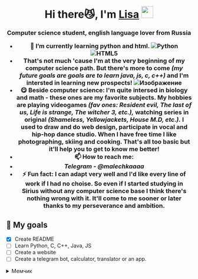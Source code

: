 <h1 align="center">Hi there😼, I'm <a href="https://daniilshat.ru/" target="_blank">Lisa</a> 
<img src="https://github.com/blackcater/blackcater/raw/main/images/Hi.gif" height="32"/></h1>
<h3 align="center">Computer science student, english language lover from Russia
  
- 🌱 I’m currently learning **python and html**.
![Python](https://img.shields.io/badge/-Python-3776AB?style=flat-square&logo=Python&logoColor=white)
![HTML5](https://img.shields.io/badge/-HTML5-E34F26?style=flat-square&logo=html5&logoColor=white)
- That's not much 'cause I'm at the very beginning of my computer science path. But there's more to come *(my future goals are goals are to learn java, js, c, c++)* and I'm intersted in learning new prospects!
![Изображение](https://i.pinimg.com/736x/9a/18/55/9a185537c55257fcc04adb05765e827a.jpg)
- 😋 **Beside computer science:** I'm quite intersed in biology and math - these ones are my favorite subjects. My hobbies are playing videogames *(fav ones: Resident evil, The last of us, Life is strange, The witcher 3, etc.),* watching series in original *(Shameless, Yellowjackets, House M.D, etc.).* I used to draw and do web design, participate in vocal and hip-hop dance studio. When I have free time I like photographing, skiing and cooking. That's all too basic but it'll help you to get to know me better!
- 📫 **How to reach me:**
- *Telegram - @malechkaaaa*
- ⚡ **Fun fact:** I can adapt very well and I'd like every line of work if I had no choise. So even if I started studying in Sirius without any computer science base I think there's nothing wrong with it. It'll come to me sooner or later thanks to my perseverance and ambition.
## 🎯 My goals
- [x] Create README
- [ ] Learn Python, C, C++, Java, JS
- [ ] Create a website
- [ ] Create a telegram bot, calculator, translator or an app.
<details>
<summary>Мемчик</summary>

HelloWorld("print")
![HelloWorld](https://i.pinimg.com/736x/3a/38/13/3a381354b11429c97b2f6dce07d7ba82.jpg)
</details>
